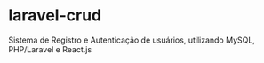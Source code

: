 # laravel-crud
Sistema de Registro e Autenticação de usuários, utilizando MySQL, PHP/Laravel e React.js
